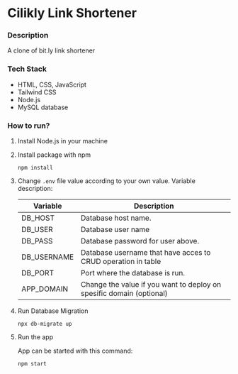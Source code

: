 # Cilikly Link Shortener

### Description
A clone of bit.ly link shortener

### Tech Stack

- HTML, CSS, JavaScript
- Tailwind CSS
- Node.js
- MySQL database

### How to run?

1. Install Node.js in your machine
2. Install package with npm
    ```
    npm install
    ```
3. Change `.env` file value according to your own value.
    Variable description:
    
    | Variable       | Description                                                          |
    | -------------- | ---------------------------------------------------------------------|
    | DB_HOST        | Database host name.                                                  |
    | DB_USER        | Database user name                                                   |
    | DB_PASS        | Database password for user above.                                    |
    | DB_USERNAME    | Database username that have acces to CRUD operation in table         |
    | DB_PORT        | Port where the database is run.                                      |
    | APP_DOMAIN     | Change the value if you want to deploy on spesific domain (optional) |
    
4. Run Database Migration
   ```
   npx db-migrate up
   ```
5. Run the app
   
   App can be started with this command:
   ``` 
   npm start 
   ```

